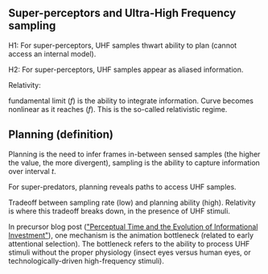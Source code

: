 ## Super-perceptors and Ultra-High Frequency sampling

H1: For super-perceptors, UHF samples thwart ability to plan (cannot access an internal model).

H2: For super-perceptors, UHF samples appear as aliased information.

Relativity:

fundamental limit (_f_) is the ability to integrate information. Curve becomes nonlinear as it reaches (_f_). This is the so-called relativistic regime.

## Planning (definition)

Planning is the need to infer frames in-between sensed samples (the higher the value, the more divergent), sampling is the ability to capture information over interval _t_.

For super-predators, planning reveals paths to access UHF samples.

Tradeoff between sampling rate (low) and planning ability (high). Relativity is where this tradeoff breaks down, in the presence of UHF stimuli.

In precursor blog post (["Perceptual Time and the Evolution of Informational Investment"](https://syntheticdaisies.blogspot.com/2013/09/perceptual-time-and-evolution-of.html)), one mechanism is the animation bottleneck (related to early attentional selection). The bottleneck refers to the ability to process UHF stimuli without the proper physiology (insect eyes versus human eyes, or technologically-driven high-frequency stimuli).
